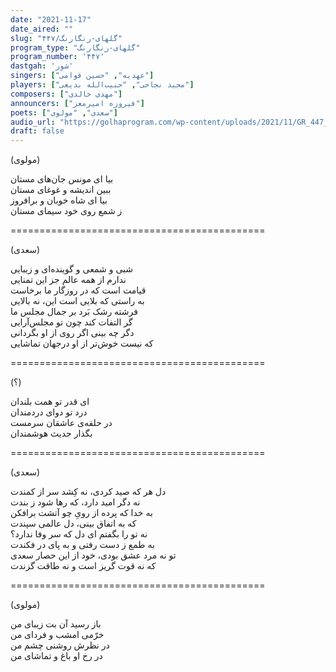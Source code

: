 ```yaml
---
date: "2021-11-17"
date_aired: ""
slug: "گلهای-رنگارنگ/۴۴۷"
program_type: "گلهای-رنگارنگ"
program_number: '۴۴۷'
dastgah: 'شور'
singers: ["عهدیه", "حسین قوامی"]
players: ["مجید نجاحی", "حبیب‌الله بدیعی"]
composers: ["مهدی خالدی"]
announcers: ["فیروزه امیرمعز"]
poets: ["سعدی", "مولوی"]
audio_url: "https://golhaprogram.com/wp-content/uploads/2021/11/GR_447_Ahdieh_Ghavami.mp3"
draft: false
---
```


(مولوی)  

بیا ای مونس جان‌های مستان  
ببین اندیشه و غوغای مستان  
بیا ای شاه خوبان و برافروز  
ز شمع روی خود سیمای مستان  

============================================  

(سعدی)  

شبی و شمعی و گوینده‌ای و زیبایی  
ندارم از همه عالم جز این تمنایی  
قیامت است که در روزگار ما برخاست  
به راستی که بلایی است این، نه بالایی  
فرشته رشک بَرد بر جمال مجلس ما  
گر التفات کند چون تو مجلس‌آرایی  
دگر چه بینی اگر روی از او بگردانی  
که نیست خوش‌تر از او درجهان تماشایی  

============================================  

(؟)  

ای قدر تو همت بلندان  
درد تو دوای دردمندان  
در حلقه‌ی عاشقان سرمست  
بگذار حدیث هوشمندان  

============================================  

(سعدی)  

دل هر که صید کردی، نه کِشد سر از کمندت  
نه دگر امید دارد، که رها شود ز بندت  
به خدا که پرده از رویِ چو آتشت برافکن  
که به اتفاق بینی، دل عالمی سپندت  
نه تو را بگفتم ای دل که سر وفا ندارد؟  
به طمع ز دست رفتی و به پای در فکندت  
تو نه مرد عشق بودی، خود از این حصار سعدی  
که نه قوت گریز است و نه طاقت گزندت  

============================================  

(مولوی)  

باز رسید آن بت زیبای من  
خرّمی امشب و فردای من  
در نظرش روشنی چشم من  
در رخ او باغ و تماشای من  
